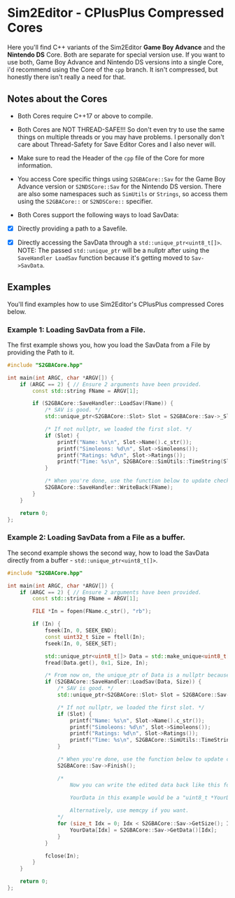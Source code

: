 # Sim2Editor - CPlusPlus Compressed Cores

Here you'll find C++ variants of the Sim2Editor **Game Boy Advance** and the **Nintendo DS** Core. Both are separate for special version use. If you want to use both, Game Boy Advance and Nintendo DS versions into a single Core, i'd recommend using the Core of the `cpp` branch. It isn't compressed, but honestly there isn't really a need for that.

## Notes about the Cores

* Both Cores require C++17 or above to compile.

* Both Cores are NOT THREAD-SAFE!!! So don't even try to use the same things on multiple threads or you may have problems. I personally don't care about Thread-Safety for Save Editor Cores and I also never will.

* Make sure to read the Header of the `cpp` file of the Core for more information.

* You access Core specific things using `S2GBACore::Sav` for the Game Boy Advance version or `S2NDSCore::Sav` for the Nintendo DS version. There are also some namespaces such as `SimUtils` or `Strings`, so access them using the `S2GBACore::` or `S2NDSCore::` specifier.

* Both Cores support the following ways to load SavData:

- [x] Directly providing a path to a Savefile.
- [x] Directly accessing the SavData through a `std::unique_ptr<uint8_t[]>`. NOTE: The passed `std::unique_ptr` will be a nullptr after using the `SaveHandler LoadSav` function because it's getting moved to `Sav->SavData`.


## Examples

You'll find examples how to use Sim2Editor's CPlusPlus compressed Cores below.

### Example 1: Loading SavData from a File.

The first example shows you, how you load the SavData from a File by providing the Path to it.

```cpp
#include "S2GBACore.hpp"

int main(int ARGC, char *ARGV[]) {
	if (ARGC == 2) { // Ensure 2 arguments have been provided.
		const std::string FName = ARGV[1];

		if (S2GBACore::SaveHandler::LoadSav(FName)) {
			/* SAV is good. */
			std::unique_ptr<S2GBACore::Slot> Slot = S2GBACore::Sav->_Slot(1);

			/* If not nullptr, we loaded the first slot. */
			if (Slot) {
				printf("Name: %s\n", Slot->Name().c_str());
				printf("Simoleons: %d\n", Slot->Simoleons());
				printf("Ratings: %d\n", Slot->Ratings());
				printf("Time: %s\n", S2GBACore::SimUtils::TimeString(Slot->Time()).c_str());
			}

			/* When you're done, use the function below to update checksums etc and write back to file. */
			S2GBACore::SaveHandler::WriteBack(FName);
		}
	}

	return 0;
};
```


### Example 2: Loading SavData from a File as a buffer.

The second example shows the second way, how to load the SavData directly from a buffer - `std::unique_ptr<uint8_t[]>`.

```cpp
#include "S2GBACore.hpp"

int main(int ARGC, char *ARGV[]) {
	if (ARGC == 2) { // Ensure 2 arguments have been provided.
		const std::string FName = ARGV[1];

		FILE *In = fopen(FName.c_str(), "rb");

		if (In) {
			fseek(In, 0, SEEK_END);
			const uint32_t Size = ftell(In);
			fseek(In, 0, SEEK_SET);

			std::unique_ptr<uint8_t[]> Data = std::make_unique<uint8_t[]>(Size);
			fread(Data.get(), 0x1, Size, In);

			/* From now on, the unique_ptr of Data is a nullptr because it gets moved. */
			if (S2GBACore::SaveHandler::LoadSav(Data, Size)) {
				/* SAV is good. */
				std::unique_ptr<S2GBACore::Slot> Slot = S2GBACore::Sav->_Slot(1);

				/* If not nullptr, we loaded the first slot. */
				if (Slot) {
					printf("Name: %s\n", Slot->Name().c_str());
					printf("Simoleons: %d\n", Slot->Simoleons());
					printf("Ratings: %d\n", Slot->Ratings());
					printf("Time: %s\n", S2GBACore::SimUtils::TimeString(Slot->Time()).c_str());
				}

				/* When you're done, use the function below to update checksums etc. */
				S2GBACore::Sav->Finish();

				/*
					Now you can write the edited data back like this for example.
					
					YourData in this example would be a "uint8_t *YourData".

					Alternatively, use memcpy if you want.
				*/
				for (size_t Idx = 0; Idx < S2GBACore::Sav->GetSize(); Idx++) {
					YourData[Idx] = S2GBACore::Sav->GetData()[Idx];
				}
			}

			fclose(In);
		}
	}

	return 0;
};
```